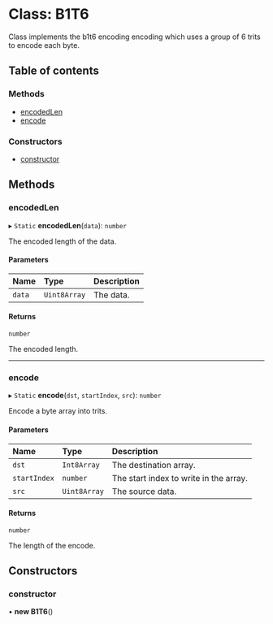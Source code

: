 # Class: B1T6

Class implements the b1t6 encoding encoding which uses a group of 6 trits to encode each byte.

## Table of contents

### Methods

- [encodedLen](B1T6.md#encodedlen)
- [encode](B1T6.md#encode)

### Constructors

- [constructor](B1T6.md#constructor)

## Methods

### encodedLen

▸ `Static` **encodedLen**(`data`): `number`

The encoded length of the data.

#### Parameters

| Name | Type | Description |
| :------ | :------ | :------ |
| `data` | `Uint8Array` | The data. |

#### Returns

`number`

The encoded length.

___

### encode

▸ `Static` **encode**(`dst`, `startIndex`, `src`): `number`

Encode a byte array into trits.

#### Parameters

| Name | Type | Description |
| :------ | :------ | :------ |
| `dst` | `Int8Array` | The destination array. |
| `startIndex` | `number` | The start index to write in the array. |
| `src` | `Uint8Array` | The source data. |

#### Returns

`number`

The length of the encode.

## Constructors

### constructor

• **new B1T6**()
